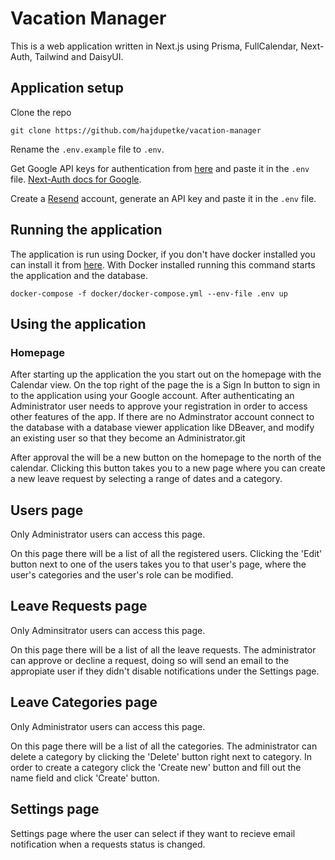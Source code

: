 # Vacation Manager

This is a web application written in Next.js using Prisma, FullCalendar, Next-Auth, Tailwind and DaisyUI.

## Application setup

Clone the repo

`git clone https://github.com/hajdupetke/vacation-manager`

Rename the `.env.example` file to `.env`.

Get Google API keys for authentication from [here](https://console.cloud.google.com/apis/credentials) and paste it in the `.env` file. [Next-Auth docs for Google](https://next-auth.js.org/providers/google).

Create a [Resend](https://resend.com/) account, generate an API key and paste it in the `.env` file.

## Running the application

The application is run using Docker, if you don't have docker installed you can install it from [here](https://docs.docker.com/engine/install/). With Docker installed running this command starts the application and the database.

`docker-compose -f docker/docker-compose.yml --env-file .env up`

## Using the application

### Homepage

After starting up the application the you start out on the homepage with the Calendar view. On the top right of the page the is a Sign In button to sign in to the application using your Google account. After authenticating an Administrator user needs to approve your registration in order to access other features of the app. If there are no Adminstrator account connect to the database with a database viewer application like DBeaver, and modify an existing user so that they become an Administrator.git

After approval the will be a new button on the homepage to the north of the calendar. Clicking this button takes you to a new page where you can create a new leave request by selecting a range of dates and a category.

## Users page

Only Administrator users can access this page.

On this page there will be a list of all the registered users. Clicking the 'Edit' button next to one of the users takes you to that user's page, where the user's categories and the user's role can be modified.

## Leave Requests page

Only Adminsitrator users can access this page.

On this page there will be a list of all the leave requests. The administrator can approve or decline a request, doing so will send an email to the appropiate user if they didn't disable notifications under the Settings page.

## Leave Categories page

Only Administrator users can access this page.

On this page there will be a list of all the categories. The administrator can delete a category by clicking the 'Delete' button right next to category. In order to create a category click the 'Create new' button and fill out the name field and click 'Create' button.

## Settings page

Settings page where the user can select if they want to recieve email notification when a requests status is changed.
